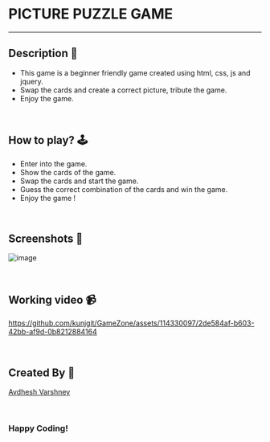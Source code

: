 # PICTURE PUZZLE GAME

--- 

## **Description 📃**

- This game is a beginner friendly game created using html, css, js and jquery.
- Swap the cards and create a correct picture, tribute the game.
- Enjoy the game.

<br>

## **How to play? 🕹️**

- Enter into the game.
- Show the cards of the game.
- Swap the cards and start the game.
- Guess the correct combination of the cards and win the game.
- Enjoy the game !

<br>

## **Screenshots 📸**

![image](https://github.com/kunjgit/GameZone/assets/114330097/b43b0817-94e1-48c0-bb2e-7502959797fd)

<br>

## **Working video 📹**

https://github.com/kunjgit/GameZone/assets/114330097/2de584af-b603-42bb-af9d-0b8212884164

<br>

## **Created By 👦**

[Avdhesh Varshney](https://github.com/Avdhesh-Varshney)

<br>

### Happy Coding!

